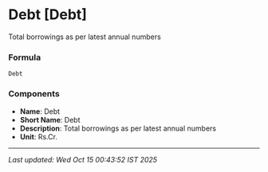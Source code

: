 # Debt [Debt]
Total borrowings as per latest annual numbers

### Formula
```text
Debt
```


### Components
- **Name**: Debt
- **Short Name**: Debt
- **Description**: Total borrowings as per latest annual numbers
- **Unit**: Rs.Cr.

---
*Last updated: Wed Oct 15 00:43:52 IST 2025*
